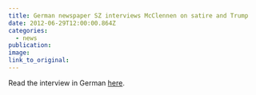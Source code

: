 ```yaml
---
title: German newspaper SZ interviews McClennen on satire and Trump
date: 2012-06-29T12:00:00.864Z
categories: 
  - news
publication:
image:
link_to_original:
---
```



Read the interview in German [here](https://www.sueddeutsche.de/kultur/donald-trump-die-letzte-hemmschwelle-der-trump-kritiker-ist-gefallen-1.3531665).